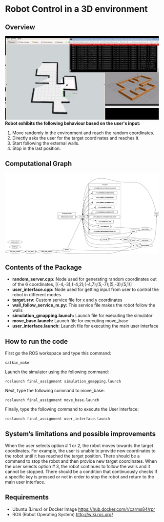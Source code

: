 # Robot Control in a 3D environment
## Overview
![alt text](https://github.com/zaid-gul/3D-Robot-Control-in-ROS/blob/master/3D%20Simulator.jpg?raw=true)
**Robot exhibits the following behaviour based on the user's input:** 
1. Move randomly in the environment and reach the random coordinates.
2. Directly asks the user for the target coordinates and reaches it.
3. Start following the external walls.
4. Stop in the last position.

## Computational Graph
![alt text](https://github.com/zaid-gul/3D-Robot-Control-in-ROS/blob/master/rosgraph.png?raw=true)


## Contents of the Package
- **random_server.cpp:** Node used for generating random coordinates out of the 6 coordinates, [(-4,-3);(-4,2);(-4,7);(5,-7);(5,-3);(5,1)]
- **user_interface.cpp:** Node used for getting input from user to control the robot in different modes
- **target.srv:** Custom service file for x and y coordinates
- **wall_follow_service_m.py:** This service file makes the robot follow the walls
- **simulation_gmapping.launch:** Launch file for executing the simulator 
- **move_base.launch:** Launch file for executing move_base
- **user_interface.launch:** Launch file for executing the main user interface

## How to run the code
First go the ROS workspace and type this command:
```
catkin_make
```
Launch the simulator using the following command:
```
roslaunch final_assignment simulation_gmapping.launch
```
Next, type the following command to move_base:
```
roslaunch final_assignment move_base.launch
```
Finally, type the following command to execute the User Interface:
```
roslaunch final_assignment user_interface.launch
```
## System’s limitations and possible improvements
When the user selects option # 1 or 2, the robot moves towards the target coordinates. For example, the user is unable to provide new coordinates to the robot until it has reached the target position. There should be a command to stop the robot and then provide new target coordinates. When the user selects option # 3, the robot continues to follow the walls and it cannot be stopped. There should be a condition that continuously checks if a specific key is pressed or not in order to stop the robot and return to the main user interface. 

## Requirements
- Ubuntu (Linux) or Docker Image https://hub.docker.com/r/carms84/rpr
- ROS (Robot Operating System) http://wiki.ros.org/
